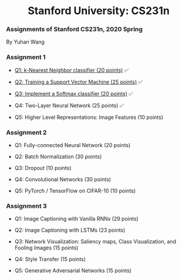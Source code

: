 <h1 align="center"> Stanford University: CS231n </h1>

### Assignments of Stanford CS231n, 2020 Spring
By Yuhan Wang

### Assignment 1

* [Q1: k-Nearest Neighbor classifier (20 points)](assignment1/knn.ipynb) ✅

* [Q2: Training a Support Vector Machine (25 points)](assignment1/svm.ipynb) ✅

* [Q3: Implement a Softmax classifier (20 points)](assignment1/softmax.ipynb) ✅

* Q4: Two-Layer Neural Network (25 points) ✅

* Q5: Higher Level Representations: Image Features (10 points)

### Assignment 2

* Q1: Fully-connected Neural Network (20 points)

* Q2: Batch Normalization (30 points)

* Q3: Dropout (10 points)

* Q4: Convolutional Networks (30 points)

* Q5: PyTorch / TensorFlow on CIFAR-10 (10 points)

### Assignment 3

* Q1: Image Captioning with Vanilla RNNs (29 points)

* Q2: Image Captioning with LSTMs (23 points)

* Q3: Network Visualization: Saliency maps, Class Visualization, and Fooling Images (15 points)

* Q4: Style Transfer (15 points)

* Q5: Generative Adversarial Networks (15 points)

